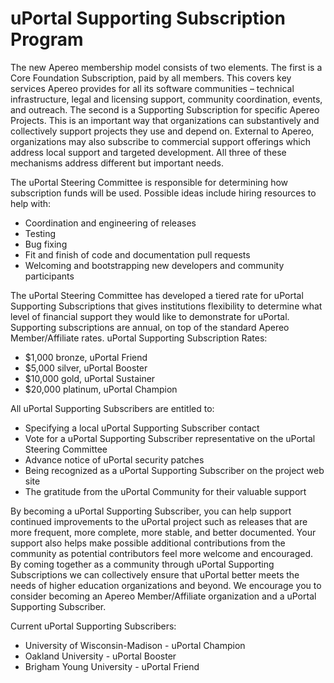 # uPortal Supporting Subscription Program

The new Apereo membership model consists of two elements. The first is a Core Foundation Subscription, paid by all members. This covers key services Apereo provides for all its software communities – technical infrastructure, legal and licensing support, community coordination, events, and outreach. The second is a Supporting Subscription for specific Apereo Projects. This is an important way that organizations can substantively and collectively support projects they use and depend on. External to Apereo, organizations may also subscribe to commercial support offerings which address local support and targeted development. All three of these mechanisms address different but important needs.

The uPortal Steering Committee is responsible for determining how subscription funds will be used. Possible ideas include hiring resources to help with: 

* Coordination and engineering of releases
* Testing
* Bug fixing
* Fit and finish of code and documentation pull requests
* Welcoming and bootstrapping new developers and community participants

The uPortal Steering Committee has developed a tiered rate for uPortal Supporting Subscriptions that gives institutions flexibility to determine what level of financial support they would like to demonstrate for uPortal. Supporting subscriptions are annual, on top of the standard Apereo Member/Affiliate rates.
uPortal Supporting Subscription Rates:

* $1,000 bronze, uPortal Friend
* $5,000 silver, uPortal Booster
* $10,000 gold, uPortal Sustainer
* $20,000 platinum, uPortal Champion

All uPortal Supporting Subscribers are entitled to:

* Specifying a local uPortal Supporting Subscriber contact
* Vote for a uPortal Supporting Subscriber representative on the uPortal Steering Committee 
* Advance notice of uPortal security patches
* Being recognized as a uPortal Supporting Subscriber on the project web site
* The gratitude from the uPortal Community for their valuable support

By becoming a uPortal Supporting Subscriber, you can help support continued improvements to the uPortal project such as releases that are more frequent, more complete, more stable, and better documented. Your support also helps make possible additional contributions from the community as potential contributors feel more welcome and encouraged. By coming together as a community through uPortal Supporting Subscriptions we can collectively ensure that uPortal better meets the needs of higher education organizations and beyond. We encourage you to consider becoming an Apereo Member/Affiliate organization and a uPortal Supporting Subscriber.

Current uPortal Supporting Subscribers:

* University of Wisconsin-Madison - uPortal Champion
* Oakland University - uPortal Booster
* Brigham Young University - uPortal Friend 
